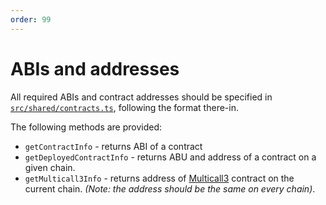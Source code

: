 ```yaml
---
order: 99
---
```


# ABIs and addresses

All required ABIs and contract addresses should be specified in [`src/shared/contracts.ts`](https://github.com/QuickDapp/QuickDapp/tree/master/src/shared/contracts.ts), following the format there-in.

The following methods are provided:

* `getContractInfo` - returns ABI of a contract
* `getDeployedContractInfo` - returns ABU and address of a contract on a given chain.
* `getMulticall3Info` - returns address of [Multicall3](https://www.multicall3.com/) contract on the current chain. _(Note: the address should be the same on every chain)_.

